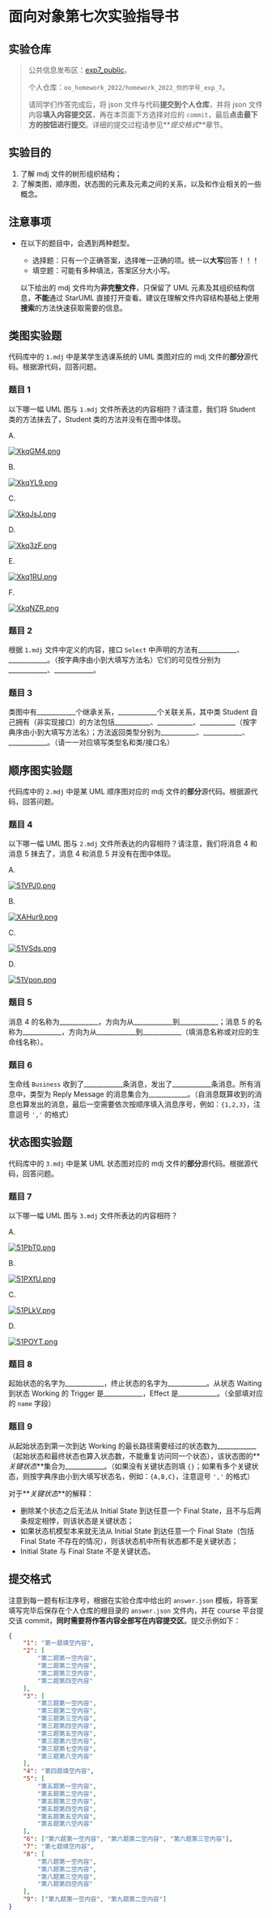 # 面向对象第七次实验指导书

## 实验仓库

> 公共信息发布区：[exp7_public](http://gitlab.oo.buaa.edu.cn/2022_public/experiment/exp7_public)。
>
> 个人仓库：`oo_homework_2022/homework_2022_你的学号_exp_7`。
>
> 请同学们作答完成后，将 json 文件与代码**提交到个人仓库**，并将 json 文件内容**填入内容提交区**，再在本页面下方选择对应的 `commit`，最后**点击最下方的按钮进行提交**。详细的提交过程请参见**_提交格式_**章节。

## 实验目的

1. 了解 mdj 文件的树形组织结构；
2. 了解类图，顺序图，状态图的元素及元素之间的关系，以及和作业相关的一些概念。

## 注意事项

- 在以下的题目中，会遇到两种题型。

  - 选择题：只有一个正确答案，选择唯一正确的项。统一以**大写**回答！！！
  - 填空题：可能有多种填法，答案区分大小写。

  以下给出的 mdj 文件均为**非完整文件**，只保留了 UML 元素及其组织结构信息，**不能**通过 StarUML 直接打开查看。建议在理解文件内容结构基础上使用**搜索**的方法快速获取需要的信息。

## 类图实验题

代码库中的 `1.mdj` 中是某学生选课系统的 UML 类图对应的 mdj 文件的**部分**源代码。根据源代码，回答问题。

### 题目 1

以下哪一幅 UML 图与 `1.mdj` 文件所表达的内容相符？请注意，我们将 Student 类的方法抹去了，Student 类的方法并没有在图中体现。

A.

[![XkqGM4.png](https://s1.ax1x.com/2022/05/25/XkqGM4.png)](https://imgtu.com/i/XkqGM4)

B.

[![XkqYL9.png](https://s1.ax1x.com/2022/05/25/XkqYL9.png)](https://imgtu.com/i/XkqYL9)

C.

[![XkqJsJ.png](https://s1.ax1x.com/2022/05/25/XkqJsJ.png)](https://imgtu.com/i/XkqJsJ)

D.

[![Xkq3zF.png](https://s1.ax1x.com/2022/05/25/Xkq3zF.png)](https://imgtu.com/i/Xkq3zF)

E.

[![Xkq1RU.png](https://s1.ax1x.com/2022/05/25/Xkq1RU.png)](https://imgtu.com/i/Xkq1RU)

F.

[![XkqNZR.png](https://s1.ax1x.com/2022/05/25/XkqNZR.png)](https://imgtu.com/i/XkqNZR)

### 题目 2

根据 `1.mdj` 文件中定义的内容，接口 `Select` 中声明的方法有\_\_\_\_\_\_\_\_\_\_\_\_、\_\_\_\_\_\_\_\_\_\_\_\_。（按字典序由小到大填写方法名）它们的可见性分别为\_\_\_\_\_\_\_\_\_\_\_\_、\_\_\_\_\_\_\_\_\_\_\_\_。

### 题目 3

类图中有\_\_\_\_\_\_\_\_\_\_\_\_个继承关系，\_\_\_\_\_\_\_\_\_\_\_\_个关联关系，其中类 Student 自己拥有（非实现接口）的方法包括\_\_\_\_\_\_\_\_\_\_\_、\_\_\_\_\_\_\_\_\_\_\_、\_\_\_\_\_\_\_\_\_\_\_（按字典序由小到大填写方法名）；方法返回类型分别为\_\_\_\_\_\_\_\_\_\_\_、\_\_\_\_\_\_\_\_\_\_\_\_、\_\_\_\_\_\_\_\_\_\_\_\_。（请一一对应填写类型名和类/接口名）

## 顺序图实验题

代码库中的 `2.mdj` 中是某 UML 顺序图对应的 mdj 文件的**部分**源代码。根据源代码，回答问题。

### 题目 4

以下哪一幅 UML 图与 `2.mdj` 文件所表达的内容相符？请注意，我们将消息 4 和消息 5 抹去了，消息 4 和消息 5 并没有在图中体现。

A.

[![51VPJ0.png](https://z3.ax1x.com/2021/10/14/51VPJ0.png)](https://imgtu.com/i/51VPJ0)

B.

[![XAHur9.png](https://s1.ax1x.com/2022/05/26/XAHur9.png)](https://imgtu.com/i/XAHur9)

C.

[![51VSds.png](https://z3.ax1x.com/2021/10/14/51VSds.png)](https://imgtu.com/i/51VSds)

D.

[![51Vpon.png](https://z3.ax1x.com/2021/10/14/51Vpon.png)](https://imgtu.com/i/51Vpon)

### 题目 5

消息 4 的名称为\_\_\_\_\_\_\_\_\_\_\_\_，方向为从\_\_\_\_\_\_\_\_\_\_\_\_到\_\_\_\_\_\_\_\_\_\_\_\_；消息 5 的名称为\_\_\_\_\_\_\_\_\_\_\_\_，方向为从\_\_\_\_\_\_\_\_\_\_\_\_到\_\_\_\_\_\_\_\_\_\_\_\_（填消息名称或对应的生命线名称）。

### 题目 6

生命线 `Business` 收到了\_\_\_\_\_\_\_\_\_\_\_\_条消息，发出了\_\_\_\_\_\_\_\_\_\_\_\_条消息。所有消息中，类型为 Reply Message 的消息集合为\_\_\_\_\_\_\_\_\_\_\_\_。（自消息既算收到的消息也算发出的消息，最后一空需要依次按顺序填入消息序号，例如：`{1,2,3}`，注意逗号 `','` 的格式）

## 状态图实验题

代码库中的 `3.mdj` 中是某 UML 状态图对应的 mdj 文件的**部分**源代码。根据源代码，回答问题。

### 题目 7

以下哪一幅 UML 图与 `3.mdj` 文件所表达的内容相符？

A.

[![51PbT0.png](https://z3.ax1x.com/2021/10/14/51PbT0.png)](https://imgtu.com/i/51PbT0)

B.

[![51PXfU.png](https://z3.ax1x.com/2021/10/14/51PXfU.png)](https://imgtu.com/i/51PXfU)

C.

[![51PLkV.png](https://z3.ax1x.com/2021/10/14/51PLkV.png)](https://imgtu.com/i/51PLkV)

D.

[![51POYT.png](https://z3.ax1x.com/2021/10/14/51POYT.png)](https://imgtu.com/i/51POYT)

### 题目 8

起始状态的名字为\_\_\_\_\_\_\_\_\_\_\_\_，终止状态的名字为\_\_\_\_\_\_\_\_\_\_\_\_。从状态 Waiting 到状态 Working 的 Trigger 是\_\_\_\_\_\_\_\_\_\_\_\_，Effect 是\_\_\_\_\_\_\_\_\_\_\_\_。（全部填对应的 `name` 字段）

### 题目 9

从起始状态到第一次到达 Working 的最长路径需要经过的状态数为\_\_\_\_\_\_\_\_\_\_\_\_（起始状态和最终状态也算入状态数，不能重复访问同一个状态），该状态图的**_关键状态_**集合为\_\_\_\_\_\_\_\_\_\_\_\_。（如果没有关键状态则填 `{}`；如果有多个关键状态，则按字典序由小到大填写状态名，例如：`{A,B,C}`，注意逗号 `','` 的格式）

对于**_关键状态_**的解释：

- 删除某个状态之后无法从 Initial State 到达任意一个 Final State，且不与后两条规定相悖，则该状态是关键状态；
- 如果状态机模型本来就无法从 Initial State 到达任意一个 Final State（包括 Final State 不存在的情况），则该状态机中所有状态都不是关键状态；
- Initial State 与 Final State 不是关键状态。

## 提交格式

注意到每一题有标注序号，根据在实验仓库中给出的 `answer.json` 模板，将答案填写完毕后保存在个人仓库的根目录的 `answer.json` 文件内，并在 course 平台提交该 commit，**同时需要将作答内容全部写在内容提交区**。提交示例如下：

```json
{
	"1": "第一题填空内容",
	"2": [
		"第二题第一空内容",
		"第二题第二空内容",
		"第二题第三空内容",
		"第二题第四空内容"
	],
	"3": [
		"第三题第一空内容",
		"第三题第二空内容",
		"第三题第三空内容",
		"第三题第四空内容",
		"第三题第五空内容",
		"第三题第六空内容",
		"第三题第七空内容",
		"第三题第八空内容"
	],
	"4": "第四题填空内容",
	"5": [
		"第五题第一空内容",
		"第五题第二空内容",
		"第五题第三空内容",
		"第五题第四空内容",
		"第五题第五空内容",
		"第五题第六空内容"
	],
	"6": ["第六题第一空内容", "第六题第二空内容", "第六题第三空内容"],
	"7": "第七题填空内容",
	"8": [
		"第八题第一空内容",
		"第八题第二空内容",
		"第八题第三空内容",
		"第八题第四空内容"
	],
	"9": ["第九题第一空内容", "第九题第二空内容"]
}
```
